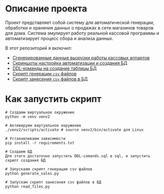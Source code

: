 # Описание проекта
Проект представляет собой систему для автоматической генерации, обработки и хранения данных о продажах в сети магазинов товаров для дома. Система эмулирует работу реальной кассовой программы и автоматизирует процесс сбора и анализа данных.

В этот репозиторий я включил:
- [Сгенерированные данные вызрузки работы кассовых аппартов](https://github.com/EvgenyGladyshev/Automation_and_deployment/tree/master/data)
- [Скриншоты настройки автоматизации и создания БД](https://github.com/EvgenyGladyshev/Automation_and_deployment/tree/master/img)
- [DDL-команды на создание таблицы БД](https://github.com/EvgenyGladyshev/Automation_and_deployment/tree/master/sql)
- [Скрипт генерации `csv` файлов](https://github.com/EvgenyGladyshev/Automation_and_deployment/blob/master/generate_sales.py)
- [Скрипт занесения `csv` файлов в БД](https://github.com/EvgenyGladyshev/Automation_and_deployment/blob/master/read_files.py)

# Как запустить скрипт
```
# Создаем виртуальное окружение
python -m venv venv2

# Активируем виртуальное окружение
./venv2/scripts/activate # source venv2/bin/activate для Linux

# Устанавливаем зависимости
pip install -r requirements.txt

# Создаем БД
Для этого достаточно запустить DDL-comands.sql в sql, и запустить скрипт создания БД

# Запускаем скрипт генерации csv файлов
python generate_sales.py

# Запускам скрипт занесения csv файлов в БД
python read_files.py
```
